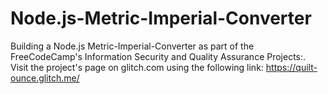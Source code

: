 # Node.js-Metric-Imperial-Converter
Building a Node.js Metric-Imperial-Converter as part of the FreeCodeCamp's Information Security and Quality Assurance Projects:. Visit the project's page on glitch.com using the following link: https://quilt-ounce.glitch.me/
